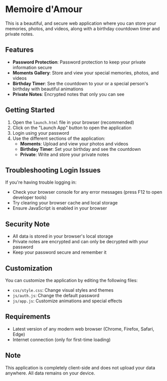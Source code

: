 # Memoire d'Amour

This is a beautiful, and secure web application where you can store your memories, photos, and videos, along with a birthday countdown timer and private notes.

## Features

- **Password Protection**: Password protection to keep your private information secure
- **Moments Gallery**: Store and view your special memories, photos, and videos
- **Birthday Timer**: See the countdown to your or a special person's birthday with beautiful animations
- **Private Notes**: Encrypted notes that only you can see

## Getting Started

1. Open the `launch.html` file in your browser (recommended)
2. Click on the "Launch App" button to open the application
3. Login using your password
4. Use the different sections of the application:
   - **Moments**: Upload and view your photos and videos
   - **Birthday Timer**: Set your birthday and see the countdown
   - **Private**: Write and store your private notes

## Troubleshooting Login Issues

If you're having trouble logging in:
- Check your browser console for any error messages (press F12 to open developer tools)
- Try clearing your browser cache and local storage
- Ensure JavaScript is enabled in your browser

## Security Note

- All data is stored in your browser's local storage
- Private notes are encrypted and can only be decrypted with your password
- Keep your password secure and remember it

## Customization

You can customize the application by editing the following files:

- `css/style.css`: Change visual styles and themes
- `js/auth.js`: Change the default password
- `js/app.js`: Customize animations and special effects

## Requirements

- Latest version of any modern web browser (Chrome, Firefox, Safari, Edge)
- Internet connection (only for first-time loading)

## Note

This application is completely client-side and does not upload your data anywhere. All data remains on your device. 
